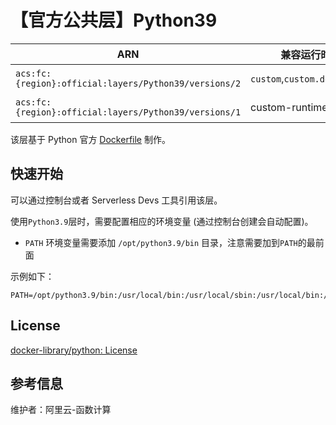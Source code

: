 
# 【官方公共层】Python39

| ARN  |  兼容运行时  | 版本 |
|------|------|--------|
| `acs:fc:{region}:official:layers/Python39/versions/2` | `custom`,`custom.debian10`   | Python 3.9.13 |
| `acs:fc:{region}:official:layers/Python39/versions/1` | custom-runtime   | Python 3.9.13 |

该层基于 Python 官方 [Dockerfile](https://github.com/docker-library/python/blob/7b9d62e229bda6312b9f91b37ab83e33b4e34542/3.9/buster/Dockerfile) 制作。

## 快速开始
可以通过控制台或者 Serverless Devs 工具引用该层。

使用`Python3.9`层时，需要配置相应的环境变量 (通过控制台创建会自动配置)。
- `PATH` 环境变量需要添加 `/opt/python3.9/bin` 目录，注意需要加到`PATH`的最前面

示例如下：
```shell
PATH=/opt/python3.9/bin:/usr/local/bin:/usr/local/sbin:/usr/local/bin:/usr/sbin:/usr/bin:/sbin:/bin:/opt/bin
```

## License
[docker-library/python: License](https://github.com/docker-library/python/blob/7b9d62e229bda6312b9f91b37ab83e33b4e34542/LICENSE)

## 参考信息
维护者：阿里云-函数计算